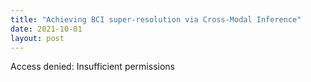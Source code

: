 ```yaml
---
title: "Achieving BCI super-resolution via Cross-Modal Inference"
date: 2021-10-01
layout: post
---
```


Access denied: Insufficient permissions